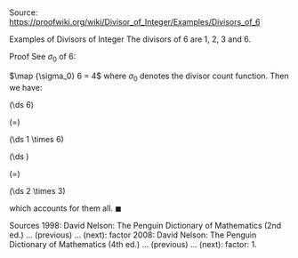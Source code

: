 # 

Source: https://proofwiki.org/wiki/Divisor_of_Integer/Examples/Divisors_of_6

Examples of Divisors of Integer
The divisors of $6$ are $1$, $2$, $3$ and $6$.


Proof
See $\sigma_0$ of $6$:

$\map {\sigma_0} 6 = 4$
where $\sigma_0$ denotes the divisor count function.
Then we have:














\(\ds 6\)

\(=\)







\(\ds 1 \times 6\)




















\(\ds \)

\(=\)







\(\ds 2 \times 3\)









which accounts for them all.
$\blacksquare$


Sources
1998: David Nelson: The Penguin Dictionary of Mathematics (2nd ed.) ... (previous) ... (next): factor
2008: David Nelson: The Penguin Dictionary of Mathematics (4th ed.) ... (previous) ... (next): factor: 1.




